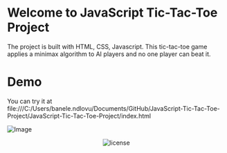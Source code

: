 # Welcome to JavaScript Tic-Tac-Toe Project


The project is built with HTML, CSS, Javascript. This tic-tac-toe game applies a minimax algorithm to AI players and no one player can beat it.

# Demo

You can try it at file:///C:/Users/banele.ndlovu/Documents/GitHub/JavaScript-Tic-Tac-Toe-Project/JavaScript-Tic-Tac-Toe-Project/index.html

![Image](https://imgur.com/mxW3LUo.png)

<p align="center">
     <img src="https://img.shields.io/packagist/l/doctrine/orm.svg" data-origin="https://img.shields.io/packagist/l/doctrine/orm.svg" alt="license">
</p>

